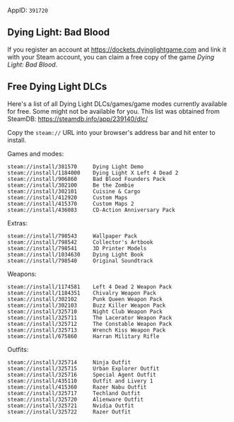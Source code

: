 AppID: `391720`

Dying Light: Bad Blood
----------------------

If you register an account at https://dockets.dyinglightgame.com and link it with
your Steam account, you can claim a free copy of the game _Dying Light: Bad Blood_.


Free Dying Light DLCs
---------------------

Here's a list of all Dying Light DLCs/games/game modes currently available for free. Some might not be available for you.
This list was obtained from SteamDB: https://steamdb.info/app/239140/dlc/

Copy the `steam://` URL into your browser's address bar and hit enter to install.

Games and modes:
```
steam://install/381570     Dying Light Demo
steam://install/1184000    Dying Light X Left 4 Dead 2
steam://install/906860     Bad Blood Founders Pack
steam://install/302100     Be the Zombie
steam://install/302101     Cuisine & Cargo
steam://install/412920     Custom Maps
steam://install/415370     Custom Maps 2
steam://install/436083     CD-Action Anniversary Pack
```

Extras:
```
steam://install/798543     Wallpaper Pack
steam://install/798542     Collector's Artbook
steam://install/798541     3D Printer Models
steam://install/1034630    Dying Light Book
steam://install/798540     Original Soundtrack
```

Weapons:
```
steam://install/1174581    Left 4 Dead 2 Weapon Pack
steam://install/1184351    Chivalry Weapon Pack
steam://install/302102     Punk Queen Weapon Pack
steam://install/302103     Buzz Killer Weapon Pack
steam://install/325710     Night Club Weapon Pack
steam://install/325711     The Lacerator Weapon Pack
steam://install/325712     The Constable Weapon Pack
steam://install/325713     Wrench Kiss Weapon Pack
steam://install/675860     Harran Military Rifle
```

Outfits:
```
steam://install/325714     Ninja Outfit
steam://install/325715     Urban Explorer Outfit
steam://install/325716     Special Agent Outfit
steam://install/435110     Outfit and Livery 1
steam://install/415360     Razer Nabu Outfit
steam://install/325717     Techland Outfit
steam://install/325720     Alienware Outfit
steam://install/325721     Nvidia Outfit
steam://install/325722     Razer Outfit
```

